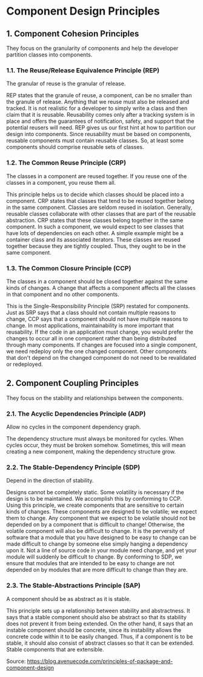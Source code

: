 # Component Design Principles

## 1. Component Cohesion Principles

They focus on the granularity of components and help the developer partition classes into components.

### 1.1. The Reuse/Release Equivalence Principle (REP)

The granular of reuse is the granular of release.

REP states that the granule of reuse, a component, can be no smaller than the granule of release. 
Anything that we reuse must also be released and tracked. It is not realistic for a developer to simply write a class and then claim that it is reusable. 
Reusability comes only after a tracking system is in place and offers the guarantees of notification, safety, and support that the potential reusers will need. 
REP gives us our first hint at how to partition our design into components. 
Since reusability must be based on components, reusable components must contain reusable classes. 
So, at least some components should comprise reusable sets of classes.

### 1.2. The Common Reuse Principle (CRP)

The classes in a component are reused together. If you reuse one of the classes in a component, you reuse them all.

This principle helps us to decide which classes should be placed into a component. 
CRP states that classes that tend to be reused together belong in the same component. Classes are seldom reused in isolation. 
Generally, reusable classes collaborate with other classes that are part of the reusable abstraction. CRP states that these classes belong together in the same component. 
In such a component, we would expect to see classes that have lots of dependencies on each other. 
A simple example might be a container class and its associated iterators. 
These classes are reused together because they are tightly coupled. Thus, they ought to be in the same component.

### 1.3. The Common Closure Principle (CCP)

The classes in a component should be closed together against the same kinds of changes. 
A change that affects a component affects all the classes in that component and no other components.

This is the Single-Responsibility Principle (SRP) restated for components. Just as SRP says that a class should not contain multiple reasons to change, 
CCP says that a component should not have multiple reasons to change. In most applications, maintainability is more important that reusability. 
If the code in an application must change, you would prefer the changes to occur all in one component rather than being distributed through many components. 
If changes are focused into a single component, we need redeploy only the one changed component. 
Other components that don't depend on the changed component do not need to be revalidated or redeployed.

## 2. Component Coupling Principles

They focus on the stability and relationships between the components.

### 2.1. The Acyclic Dependencies Principle (ADP)

Allow no cycles in the component dependency graph.

The dependency structure must always be monitored for cycles. When cycles occur, they must be broken somehow. 
Sometimes, this will mean creating a new component, making the dependency structure grow.

### 2.2. The Stable-Dependency Principle (SDP)

Depend in the direction of stability.

Designs cannot be completely static. Some volatility is necessary if the design is to be maintained. 
We accomplish this by conforming to CCP. Using this principle, we create components that are sensitive to certain kinds of changes. 
These components are designed to be volatile; we expect them to change. 
Any component that we expect to be volatile should not be depended on by a component that is difficult to change! 
Otherwise, the volatile component will also be difficult to change. 
It is the perversity of software that a module that you have designed to be easy to change can be made difficult to change by 
someone else simply hanging a dependency upon it. Not a line of source code in your module need change, 
and yet your module will suddenly be difficult to change. 
By conforming to SDP, we ensure that modules that are intended to be easy to change are 
not depended on by modules that are more difficult to change than they are.

### 2.3. The Stable-Abstractions Principle (SAP)

A component should be as abstract as it is stable.

This principle sets up a relationship between stability and abstractness. 
It says that a stable component should also be abstract so that its stability does not prevent it from being extended. 
On the other hand, it says that an instable component should be concrete, since its instability allows the concrete code within it to be easily changed. 
Thus, if a component is to be stable, it should also consist of abstract classes so that it can be extended. Stable components that are extensible.

Source: https://blog.avenuecode.com/principles-of-package-and-component-design
